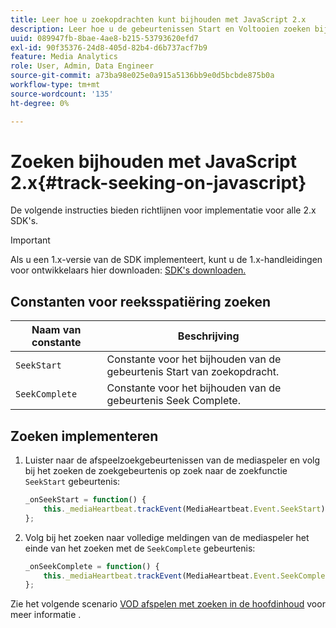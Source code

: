 ```yaml
---
title: Leer hoe u zoekopdrachten kunt bijhouden met JavaScript 2.x
description: Leer hoe u de gebeurtenissen Start en Voltooien zoeken bijhoudt met de Media SDK in browser-apps (JS 2.x).
uuid: 089947fb-8bae-4ae8-b215-53793620efd7
exl-id: 90f35376-24d8-405d-82b4-d6b737acf7b9
feature: Media Analytics
role: User, Admin, Data Engineer
source-git-commit: a73ba98e025e0a915a5136bb9e0d5bcbde875b0a
workflow-type: tm+mt
source-wordcount: '135'
ht-degree: 0%

---
```


# Zoeken bijhouden met JavaScript 2.x{#track-seeking-on-javascript}

De volgende instructies bieden richtlijnen voor implementatie voor alle 2.x SDK&#39;s.

>[!IMPORTANT]
>
>Als u een 1.x-versie van de SDK implementeert, kunt u de 1.x-handleidingen voor ontwikkelaars hier downloaden: [SDK&#39;s downloaden.](/help/getting-started/download-sdks.md)

## Constanten voor reeksspatiëring zoeken

| Naam van constante | Beschrijving     |
|---|---|
| `SeekStart` | Constante voor het bijhouden van de gebeurtenis Start van zoekopdracht. |
| `SeekComplete` | Constante voor het bijhouden van de gebeurtenis Seek Complete. |

## Zoeken implementeren

1. Luister naar de afspeelzoekgebeurtenissen van de mediaspeler en volg bij het zoeken de zoekgebeurtenis op zoek naar de zoekfunctie `SeekStart` gebeurtenis:

   ```js
   _onSeekStart = function() {
       this._mediaHeartbeat.trackEvent(MediaHeartbeat.Event.SeekStart);
   };
   ```

1. Volg bij het zoeken naar volledige meldingen van de mediaspeler het einde van het zoeken met de `SeekComplete` gebeurtenis:

   ```js
   _onSeekComplete = function() {
       this._mediaHeartbeat.trackEvent(MediaHeartbeat.Event.SeekComplete);
   };
   ```

Zie het volgende scenario [VOD afspelen met zoeken in de hoofdinhoud](/help/use-cases/tracking-scenarios/vod-seeking.md) voor meer informatie .

